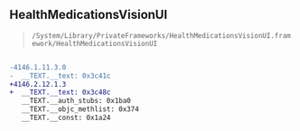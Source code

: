 ## HealthMedicationsVisionUI

> `/System/Library/PrivateFrameworks/HealthMedicationsVisionUI.framework/HealthMedicationsVisionUI`

```diff

-4146.1.11.3.0
-  __TEXT.__text: 0x3c41c
+4146.2.12.1.3
+  __TEXT.__text: 0x3c48c
   __TEXT.__auth_stubs: 0x1ba0
   __TEXT.__objc_methlist: 0x374
   __TEXT.__const: 0x1a24

```
